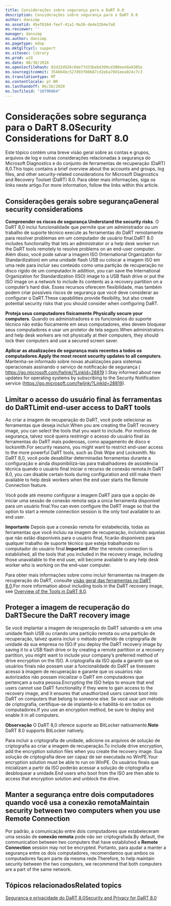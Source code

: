 ```yaml
---
title: Considerações sobre segurança para o DaRT 8.0
description: Considerações sobre segurança para o DaRT 8.0
author: dansimp
ms.assetid: 45ef8164-fee7-41a1-9a36-de4e3264e7a8
ms.reviewer: ''
manager: dansimp
ms.author: dansimp
ms.pagetype: mdop
ms.mktglfcycl: support
ms.sitesec: library
ms.prod: w10
ms.date: 08/30/2016
ms.openlocfilehash: 02d32d926c0def7d33bebd399cd380eed4e8385e
ms.sourcegitcommit: 354664bc527d93f80687cd2eba70d1eea024c7c3
ms.translationtype: MT
ms.contentlocale: pt-BR
ms.lasthandoff: 06/26/2020
ms.locfileid: "10796064"
---
```

# <span data-ttu-id="2d850-103">Considerações sobre segurança para o DaRT 8.0</span><span class="sxs-lookup"><span data-stu-id="2d850-103">Security Considerations for DaRT 8.0</span></span>


<span data-ttu-id="2d850-104">Este tópico contém uma breve visão geral sobre as contas e grupos, arquivos de log e outras considerações relacionadas à segurança do Microsoft Diagnostics e do conjunto de ferramentas de recuperação (DaRT) 8,0.</span><span class="sxs-lookup"><span data-stu-id="2d850-104">This topic contains a brief overview about the accounts and groups, log files, and other security-related considerations for Microsoft Diagnostics and Recovery Toolset (DaRT) 8.0.</span></span> <span data-ttu-id="2d850-105">Para obter mais informações, siga os links neste artigo.</span><span class="sxs-lookup"><span data-stu-id="2d850-105">For more information, follow the links within this article.</span></span>

## <span data-ttu-id="2d850-106">Considerações gerais sobre segurança</span><span class="sxs-lookup"><span data-stu-id="2d850-106">General security considerations</span></span>


<span data-ttu-id="2d850-107">**Compreender os riscos de segurança**.</span><span class="sxs-lookup"><span data-stu-id="2d850-107">**Understand the security risks**.</span></span> <span data-ttu-id="2d850-108">O DaRT 8,0 inclui funcionalidade que permite que um administrador ou um trabalho de suporte técnico execute as ferramentas do DaRT remotamente para resolver problemas em um computador de usuário final.</span><span class="sxs-lookup"><span data-stu-id="2d850-108">DaRT 8.0 includes functionality that lets an administrator or a help desk worker run the DaRT tools remotely to resolve problems on an end-user computer.</span></span> <span data-ttu-id="2d850-109">Além disso, você pode salvar a imagem ISO (International Organization for Standardization) em uma unidade flash USB ou colocar a imagem ISO em uma rede para incluir seu conteúdo como uma partição de recuperação no disco rígido de um computador.</span><span class="sxs-lookup"><span data-stu-id="2d850-109">In addition, you can save the International Organization for Standardization (ISO) image to a USB flash drive or put the ISO image on a network to include its contents as a recovery partition on a computer’s hard disk.</span></span> <span data-ttu-id="2d850-110">Esses recursos oferecem flexibilidade, mas também podem criar possíveis riscos de segurança que você deve considerar ao configurar o DaRT.</span><span class="sxs-lookup"><span data-stu-id="2d850-110">These capabilities provide flexibility, but also create potential security risks that you should consider when configuring DaRT.</span></span>

<span data-ttu-id="2d850-111">**Proteja seus computadores fisicamente**.</span><span class="sxs-lookup"><span data-stu-id="2d850-111">**Physically secure your computers**.</span></span> <span data-ttu-id="2d850-112">Quando os administradores e os funcionários do suporte técnico não estão fisicamente em seus computadores, eles devem bloquear seus computadores e usar um protetor de tela seguro.</span><span class="sxs-lookup"><span data-stu-id="2d850-112">When administrators and help desk workers are not physically at their computers, they should lock their computers and use a secured screen saver.</span></span>

<span data-ttu-id="2d850-113">**Aplicar as atualizações de segurança mais recentes a todos os computadores**.</span><span class="sxs-lookup"><span data-stu-id="2d850-113">**Apply the most recent security updates to all computers**.</span></span> <span data-ttu-id="2d850-114">Mantenha-se informado sobre novas atualizações para sistemas operacionais assinando o serviço de notificação de segurança ( <https://go.microsoft.com/fwlink/?LinkId=28819> ).</span><span class="sxs-lookup"><span data-stu-id="2d850-114">Stay informed about new updates for operating systems by subscribing to the Security Notification service (<https://go.microsoft.com/fwlink/?LinkId=28819>).</span></span>

## <span data-ttu-id="2d850-115">Limitar o acesso do usuário final às ferramentas do DaRT</span><span class="sxs-lookup"><span data-stu-id="2d850-115">Limit end-user access to DaRT tools</span></span>


<span data-ttu-id="2d850-116">Ao criar a imagem de recuperação do DaRT, você pode selecionar as ferramentas que deseja incluir.</span><span class="sxs-lookup"><span data-stu-id="2d850-116">When you are creating the DaRT recovery image, you can select the tools that you want to include.</span></span> <span data-ttu-id="2d850-117">Por motivos de segurança, talvez você queira restringir o acesso do usuário final às ferramentas do DaRT mais poderosas, como apagamento de disco e locksmith.</span><span class="sxs-lookup"><span data-stu-id="2d850-117">For security reasons, you might want to restrict end-user access to the more powerful DaRT tools, such as Disk Wipe and Locksmith.</span></span> <span data-ttu-id="2d850-118">No DaRT 8,0, você pode desabilitar determinadas ferramentas durante a configuração e ainda disponibilizá-las para trabalhadores de assistência técnica quando o usuário final iniciar o recurso de conexão remota.</span><span class="sxs-lookup"><span data-stu-id="2d850-118">In DaRT 8.0, you can disable certain tools during configuration and still make them available to help desk workers when the end user starts the Remote Connection feature.</span></span>

<span data-ttu-id="2d850-119">Você pode até mesmo configurar a imagem DaRT para que a opção de iniciar uma sessão de conexão remota seja a única ferramenta disponível para um usuário final.</span><span class="sxs-lookup"><span data-stu-id="2d850-119">You can even configure the DaRT image so that the option to start a remote connection session is the only tool available to an end user.</span></span>

<span data-ttu-id="2d850-120">**Importante**  Depois que a conexão remota for estabelecida, todas as ferramentas que você incluiu na imagem de recuperação, incluindo aquelas que não estão disponíveis para o usuário final, ficarão disponíveis para qualquer trabalho de suporte técnico que esteja trabalhando no computador do usuário final.</span><span class="sxs-lookup"><span data-stu-id="2d850-120">**Important** After the remote connection is established, all the tools that you included in the recovery image, including those unavailable to the end user, will become available to any help desk worker who is working on the end–user computer.</span></span>

 

<span data-ttu-id="2d850-121">Para obter mais informações sobre como incluir ferramentas na imagem de recuperação do DaRT, consulte [visão geral das ferramentas no DaRT 8,0](overview-of-the-tools-in-dart-80-dart-8.md).</span><span class="sxs-lookup"><span data-stu-id="2d850-121">For more information about including tools in the DaRT recovery image, see [Overview of the Tools in DaRT 8.0](overview-of-the-tools-in-dart-80-dart-8.md).</span></span>

## <span data-ttu-id="2d850-122">Proteger a imagem de recuperação do DaRT</span><span class="sxs-lookup"><span data-stu-id="2d850-122">Secure the DaRT recovery image</span></span>


<span data-ttu-id="2d850-123">Se você implantar a imagem de recuperação do DaRT salvando-a em uma unidade flash USB ou criando uma partição remota ou uma partição de recuperação, talvez queira incluir o método preferido de criptografia de unidade da sua empresa no ISO.</span><span class="sxs-lookup"><span data-stu-id="2d850-123">If you deploy the DaRT recovery image by saving it to a USB flash drive or by creating a remote partition or a recovery partition, you might want to include your company’s preferred method of drive encryption on the ISO.</span></span> <span data-ttu-id="2d850-124">A criptografia da ISO ajuda a garantir que os usuários finais não possam usar a funcionalidade do DaRT se tivessem acesso à imagem de recuperação e garante que os usuários não autorizados não possam inicializar o DaRT em computadores que pertençam a outra pessoa.</span><span class="sxs-lookup"><span data-stu-id="2d850-124">Encrypting the ISO helps to ensure that end users cannot use DaRT functionality if they were to gain access to the recovery image, and it ensures that unauthorized users cannot boot into DaRT on computers that belong to someone else.</span></span> <span data-ttu-id="2d850-125">Se você usar um método de criptografia, certifique-se de implantá-lo e habilitá-lo em todos os computadores.</span><span class="sxs-lookup"><span data-stu-id="2d850-125">If you use an encryption method, be sure to deploy and enable it in all computers.</span></span>

<span data-ttu-id="2d850-126">**Observação**  O DaRT 8,0 oferece suporte ao BitLocker nativamente.</span><span class="sxs-lookup"><span data-stu-id="2d850-126">**Note** DaRT 8.0 supports BitLocker natively.</span></span>

 

<span data-ttu-id="2d850-127">Para incluir a criptografia de unidade, adicione os arquivos de solução de criptografia ao criar a imagem de recuperação.</span><span class="sxs-lookup"><span data-stu-id="2d850-127">To include drive encryption, add the encryption solution files when you create the recovery image.</span></span> <span data-ttu-id="2d850-128">Sua solução de criptografia deve ser capaz de ser executada no WinPE.</span><span class="sxs-lookup"><span data-stu-id="2d850-128">Your encryption solution must be able to run on WinPE.</span></span> <span data-ttu-id="2d850-129">Os usuários finais que inicializam a partir da ISO poderão acessar a solução de criptografia e desbloquear a unidade.</span><span class="sxs-lookup"><span data-stu-id="2d850-129">End users who boot from the ISO are then able to access that encryption solution and unblock the drive.</span></span>

## <span data-ttu-id="2d850-130">Manter a segurança entre dois computadores quando você usa a conexão remota</span><span class="sxs-lookup"><span data-stu-id="2d850-130">Maintain security between two computers when you use Remote Connection</span></span>


<span data-ttu-id="2d850-131">Por padrão, a comunicação entre dois computadores que estabeleceram uma sessão de **conexão remota** pode não ser criptografada.</span><span class="sxs-lookup"><span data-stu-id="2d850-131">By default, the communication between two computers that have established a **Remote Connection** session may not be encrypted.</span></span> <span data-ttu-id="2d850-132">Portanto, para ajudar a manter a segurança entre os dois computadores, recomendamos que ambos os computadores façam parte da mesma rede.</span><span class="sxs-lookup"><span data-stu-id="2d850-132">Therefore, to help maintain security between the two computers, we recommend that both computers are a part of the same network.</span></span>

## <span data-ttu-id="2d850-133">Tópicos relacionados</span><span class="sxs-lookup"><span data-stu-id="2d850-133">Related topics</span></span>


[<span data-ttu-id="2d850-134">Segurança e privacidade do DaRT 8.0</span><span class="sxs-lookup"><span data-stu-id="2d850-134">Security and Privacy for DaRT 8.0</span></span>](security-and-privacy-for-dart-80-dart-8.md)

 

 





